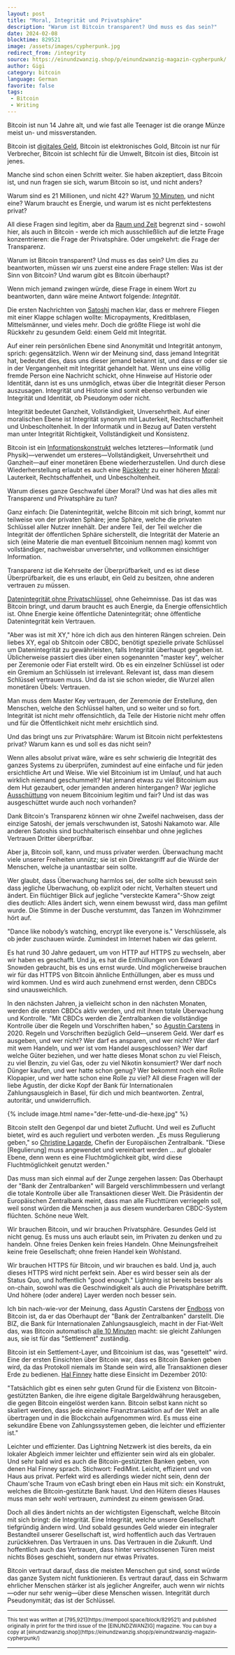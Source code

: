 ```yaml
---
layout: post
title: "Moral, Integrität und Privatsphäre"
description: "Warum ist Bitcoin transparent? Und muss es das sein?"
date: 2024-02-08
blocktime: 829521
image: /assets/images/cypherpunk.jpg
redirect_from: /integrity
source: https://einundzwanzig.shop/p/einundzwanzig-magazin-cypherpunk/
author: Gigi
category: bitcoin
language: German
favorite: false
tags:
 - Bitcoin
 - Writing
---
```


Bitcoin ist nun 14 Jahre alt, und wie fast alle Teenager ist die orange Münze
meist un- und missverstanden.

Bitcoin ist [digitales Geld](/digital), Bitcoin ist elektronisches Gold, Bitcoin
ist nur für Verbrecher, Bitcoin ist schlecht für die Umwelt, Bitcoin ist dies,
Bitcoin ist jenes.

Manche sind schon einen Schritt weiter. Sie haben akzeptiert, dass Bitcoin ist,
und nun fragen sie sich, warum Bitcoin so ist, und nicht anders?

Warum sind es 21 Millionen, und nicht 42? Warum [10 Minuten](/cryptography), und
nicht eine?  Warum braucht es Energie, und warum ist es nicht perfektestens
privat?

All diese Fragen sind legitim, aber da [Raum und Zeit](/time) begrenzt sind -
sowohl hier, als auch in Bitcoin - werde ich mich ausschließlich auf die letzte
Frage konzentrieren: die Frage der Privatsphäre. Oder umgekehrt: die Frage der
Transparenz.

Warum ist Bitcoin transparent? Und muss es das sein? Um dies zu beantworten,
müssen wir uns zuerst eine andere Frage stellen: Was ist der Sinn von Bitcoin?
Und warum gibt es Bitcoin überhaupt?

Wenn mich jemand zwingen würde, diese Frage in einem Wort zu beantworten, dann
wäre meine Antwort folgende: _Integrität_.

Die ersten Nachrichten von
[Satoshi](https://satoshi.nakamotoinstitute.org/posts/p2pfoundation/1/) machen
klar, dass er mehrere Fliegen mit einer Klappe schlagen wollte: Micropayments,
Kreditblasen, Mittelsmänner, und vieles mehr. Doch die größte Fliege ist wohl
die Rückkehr zu gesundem Geld: einem Geld mit Integrität.

Auf einer rein persönlichen Ebene sind Anonymität und Integrität antonym,
sprich: gegensätzlich. Wenn wir der Meinung sind, dass jemand Integrität hat,
bedeutet dies, dass uns dieser jemand bekannt ist, und dass er oder sie in der
Vergangenheit mit Integrität gehandelt hat. Wenn uns eine völlig fremde Person
eine Nachricht schickt, ohne Hinweise auf Historie oder Identität, dann ist es
uns unmöglich, etwas über die Integrität dieser Person auszusagen. Integrität
und Historie sind somit ebenso verbunden wie Integrität und Identität, ob
Pseudonym oder nicht.

Integrität bedeutet Ganzheit, Vollständigkeit, Unversehrtheit. Auf einer
moralischen Ebene ist Integrität synonym mit Lauterkeit, Rechtschaffenheit und
Unbescholtenheit. In der Informatik und in Bezug auf Daten versteht man unter
Integrität Richtigkeit, Vollständigkeit und Konsistenz.

Bitcoin ist ein [Informationskonstrukt](/digital) welches letzteres—Informatik
(und Physik)—verwendet um ersteres—Vollständigkeit, Unversehrtheit und
Ganzheit—auf einer monetären Ebene wiederherzustellen. Und durch diese
Wiederherstellung erlaubt es auch eine [Rückkehr](/rediscovery) zu einer höheren
[Moral](/speech): Lauterkeit, Rechtschaffenheit, und Unbescholtenheit.

Warum dieses ganze Geschwafel über Moral? Und was hat dies alles mit Transparenz
und Privatsphäre zu tun?

Ganz einfach: Die Datenintegrität, welche Bitcoin mit sich bringt, kommt nur
teilweise von der privaten Sphäre; jene Sphäre, welche die privaten Schlüssel
aller Nutzer innehält. Der andere Teil, der Teil welcher die Integrität der
öffentlichen Sphäre sicherstellt, die Integrität der Materie an sich (eine
Materie die man eventuell Bitcoinium nennen mag) kommt von vollständiger,
nachweisbar unversehrter, und vollkommen einsichtiger Information.

Transparenz ist die Kehrseite der Überprüfbarkeit, und es ist diese
Überprüfbarkeit, die es uns erlaubt, ein Geld zu besitzen, ohne anderen
vertrauen zu müssen.

[Datenintegrität ohne Privatschlüssel](/cryptography), ohne Geheimnisse. Das ist
das was Bitcoin bringt, und darum braucht es auch Energie, da Energie
offensichtlich ist. Ohne Energie keine öffentliche Datenintegrität; ohne
öffentliche Datenintegrität kein Vertrauen.

"Aber was ist mit XY," höre ich dich aus den hinteren Rängen schreien. Dein
liebes XY, egal ob Shitcoin oder CBDC, benötigt spezielle private Schlüssel um
Datenintegrität zu gewährleisten, falls Integrität überhaupt gegeben ist.
Üblicherweise passiert dies über einen sogenannten "master key", welcher per
Zeremonie oder Fiat erstellt wird. Ob es ein einzelner Schlüssel ist oder ein
Gremium an Schlüsseln ist irrelevant. Relevant ist, dass man diesem Schlüssel
vertrauen muss. Und da ist sie schon wieder, die Wurzel allen monetären Übels:
Vertrauen.

Man muss dem Master Key vertrauen, der Zeremonie der Erstellung, den Menschen,
welche den Schlüssel halten, und so weiter und so fort. Integrität ist nicht
mehr offensichtlich, da Teile der Historie nicht mehr offen und für die
Öffentlichkeit nicht mehr ersichtlich sind.

Und das bringt uns zur Privatsphäre: Warum ist Bitcoin nicht perfektestens
privat? Warum kann es und soll es das nicht sein?

Wenn alles absolut privat wäre, wäre es sehr schwierig die Integrität des ganzes
Systems zu überprüfen, zumindest auf eine einfache und für jeden ersichtliche
Art und Weise. Wie viel Bitcoinium ist im Umlauf, und hat auch wirklich niemand
geschummelt? Hat jemand etwas zu viel Bitcoinium aus dem Hut gezaubert, oder
jemanden anderen hintergangen? War jegliche [Ausschüttung](/mined) von neuem
Bitcoinium legitim und fair? Und ist das was ausgeschüttet wurde auch noch
vorhanden?

Dank Bitcoin's Transparenz können wir ohne Zweifel nachweisen, dass der einzige
Satoshi, der jemals verschwunden ist, Satoshi Nakamoto war. Alle anderen
Satoshis sind buchhalterisch einsehbar und ohne jegliches Vertrauen Dritter
überprüfbar.

Aber ja, Bitcoin soll, kann, und muss privater werden. Überwachung macht viele
unserer Freiheiten unnütz; sie ist ein Direktangriff auf die Würde der Menschen,
welche ja unantastbar sein sollte.

Wer glaubt, dass Überwachung harmlos sei, der sollte sich bewusst sein dass
jegliche Überwachung, ob explizit oder nicht, Verhalten steuert und ändert. Ein
flüchtiger Blick auf jegliche "versteckte Kamera"-Show zeigt dies deutlich:
Alles ändert sich, wenn einem bewusst wird, dass man gefilmt wurde. Die Stimme
in der Dusche verstummt, das Tanzen im Wohnzimmer hört auf.

"Dance like nobody’s watching, encrypt like everyone is." Verschlüssele, als ob
jeder zuschauen würde. Zumindest im Internet haben wir das gelernt.

Es hat rund 30 Jahre gedauert, um von HTTP auf HTTPS zu wechseln, aber wir haben
es geschafft. Und ja, es hat die Enthüllungen von Edward Snowden gebraucht, bis
es uns ernst wurde. Und möglicherweise brauchen wir für das HTTPS von Bitcoin
ähnliche Enthüllungen, aber es muss und wird kommen. Und es wird auch zunehmend
ernst werden, denn CBDCs sind unausweichlich.

In den nächsten Jahren, ja vielleicht schon in den nächsten Monaten, werden die
ersten CBDCs aktiv werden, und mit ihnen totale Überwachung und Kontrolle. "Mit
CBDCs werden die Zentralbanken die vollständige Kontrolle über die Regeln und
Vorschriften haben," so [Agustín Carstens][AC] in 2020. Regeln und Vorschriften
bezüglich Geld—unserem Geld. Wer darf es ausgeben, und wer nicht? Wer darf es
ansparen, und wer nicht? Wer darf mit wem Handeln, und wer ist vom Handel
ausgeschlossen? Wer darf welche Güter beziehen, und wer hatte dieses Monat schon
zu viel Fleisch, zu viel Benzin, zu viel Gas, oder zu viel Nikotin konsumiert?
Wer darf noch Dünger kaufen, und wer hatte schon genug? Wer bekommt noch eine
Rolle Klopapier, und wer hatte schon eine Rolle zu viel? All diese Fragen will
der liebe Agustín, der dicke Kopf der Bank für Internationalen Zahlungsausgleich
in Basel, für dich und mich beantworten.  Zentral, autoritär, und
unwiderruflich.

{% include image.html name="der-fette-und-die-hexe.jpg" %}

[AC]: https://njump.me/nevent1qqsguc5pcejjn28vrdaypz4xjp4cwtd9wh4z9x99hu0hmwg96czg9mszyphydppzm7m554ecwq4gsgaek2qk32atse2l4t9ks57dpms4mmhfxfnjyd0

Bitcoin stellt den Gegenpol dar und bietet Zuflucht. Und weil es Zuflucht
bietet, wird es auch reguliert und verboten werden. „Es muss Regulierung geben,"
so [Christine Lagarde][CL], Chefin der Europäischen Zentralbank. "Diese
\[Regulierung\] muss angewendet und vereinbart werden ... auf globaler Ebene,
denn wenn es eine Fluchtmöglichkeit gibt, wird diese Fluchtmöglichkeit genutzt
werden."

[CL]: https://njump.me/nevent1qqsq0fdasnlcfvh22lzm4cu4uzcj452pwksgzutgz3vhd6jmlrpu78qzyphydppzm7m554ecwq4gsgaek2qk32atse2l4t9ks57dpms4mmhfxhlmna4

Das muss man sich einmal auf der Zunge zergehen lassen: Das Oberhaupt der "Bank
der Zentralbanken" will Bargeld verschlimmbessern und verlangt die totale
Kontrolle über alle Transaktionen dieser Welt. Die Präsidentin der Europäischen
Zentralbank meint, dass man alle Fluchttüren verriegeln soll, weil sonst würden
die Menschen ja aus diesem wunderbaren CBDC-System flüchten. Schöne neue Welt.

Wir brauchen Bitcoin, und wir brauchen Privatsphäre. Gesundes Geld ist nicht
genug. Es muss uns auch erlaubt sein, im Privaten zu denken und zu handeln. Ohne
freies Denken kein freies Handeln. Ohne Meinungsfreiheit keine freie
Gesellschaft; ohne freien Handel kein Wohlstand.

Wir brauchen HTTPS für Bitcoin, und wir brauchen es bald. Und ja, auch dieses
HTTPS wird nicht perfekt sein. Aber es wird besser sein als der Status Quo, und
hoffentlich "good enough." Lightning ist bereits besser als on-chain, sowohl was
die Geschwindigkeit als auch die Privatsphäre betrifft. Und höhere (oder andere)
Layer werden noch besser sein.

Ich bin nach-wie-vor der Meinung, dass Agustín Carstens der
[Endboss](https://njump.me/note1hz4vam9gy06t474a34vywsuxzn5jfc572m43hm4a6yeyg3agjzfqfj2y0k)
von Bitcoin ist, da er das Oberhaupt der "Bank der Zentralbanken" darstellt. Die
BIZ, die Bank für Internationalen Zahlungsausgleich, macht in der Fiat-Welt das,
was Bitcoin automatisch [alle 10 Minuten](/cryptography) macht: sie gleicht
Zahlungen aus, sie ist für das "Settlement" zuständig.

Bitcoin ist ein Settlement-Layer, und Bitcoinium ist das, was "gesettelt" wird.
Eine der ersten Einsichten über Bitcoin war, dass es Bitcoin Banken geben wird,
da das Protokoll niemals im Stande sein wird, alle Transaktionen dieser Erde zu
bedienen. [Hal Finney][HF] hatte diese Einsicht im Dezember 2010:

[HF]: https://njump.me/nevent1qqsvw5vegl3mau6munvyq3w9ygea5dvunqjne65hr6d7eeh7tdvwdxgppamhxue69uhkummnw3ezumt0d5q3gamnwvaz7tmjv4kxz7fwdehhxarj9e3xwq3qdergggklka99wwrs92yz8wdjs952h2ux2ha2ed598ngwu9w7a6fswlmh4e

"Tatsächlich gibt es einen sehr guten Grund für die Existenz von
Bitcoin-gestützten Banken, die ihre eigene digitale Bargeldwährung herausgeben,
die gegen Bitcoin eingelöst werden kann. Bitcoin selbst kann nicht so skaliert
werden, dass jede einzelne Finanztransaktion auf der Welt an alle übertragen und
in die Blockchain aufgenommen wird. Es muss eine sekundäre Ebene von
Zahlungssystemen geben, die leichter und effizienter ist."

Leichter und effizienter. Das Lightning Netzwerk ist dies bereits, da ein
lokaler Abgleich immer leichter und effizienter sein wird als ein globaler. Und
sehr bald wird es auch die Bitcoin-gestützten Banken geben, von denen Hal Finney
sprach. Stichwort: FediMint. Leicht, effizient und von Haus aus privat. Perfekt
wird es allerdings wieder nicht sein, denn der Chaum'sche Traum von eCash bringt
eben ein Haus mit sich: ein Konstrukt, welches die Bitcoin-gestützte Bank haust.
Und den Hütern dieses Hauses muss man sehr wohl vertrauen, zumindest zu einem
gewissen Grad.

Doch all dies ändert nichts an der wichtigsten Eigenschaft, welche Bitcoin mit
sich bringt: die Integrität. Eine Integrität, welche unsere Gesellschaft
tiefgründig ändern wird. Und sobald gesundes Geld wieder ein integraler
Bestandteil unserer Gesellschaft ist, wird hoffentlich auch das Vertrauen
zurückkehren. Das Vertrauen in uns. Das Vertrauen in die Zukunft. Und
hoffentlich auch das Vertrauen, dass hinter verschlossenen Türen meist nichts
Böses geschieht, sondern nur etwas Privates.

Bitcoin vertraut darauf, dass die meisten Menschen gut sind, sonst würde das
ganze System nicht funktionieren. Es vertraut darauf, dass ein Schwarm ehrlicher
Menschen stärker ist als jeglicher Angreifer, auch wenn wir nichts—oder nur sehr
wenig—über diese Menschen wissen. Integrität durch Pseudonymität; das ist der
Schlüssel.

---

<small>
This text was written at
[795,921](https://mempool.space/block/829521) and published
originally in print for the third issue of the
[EINUNDZWANZIG] magazine. You can buy a
copy at
[einundzwanzig.shop](https://einundzwanzig.shop/p/einundzwanzig-magazin-cypherpunk/)
</small>

---

[EINUNDZWANZIG]: https://njump.me/npub1qv02xpsc3lhxxx5x7xswf88w3u7kykft9ea7t78tz7ywxf7mxs9qrxujnc
